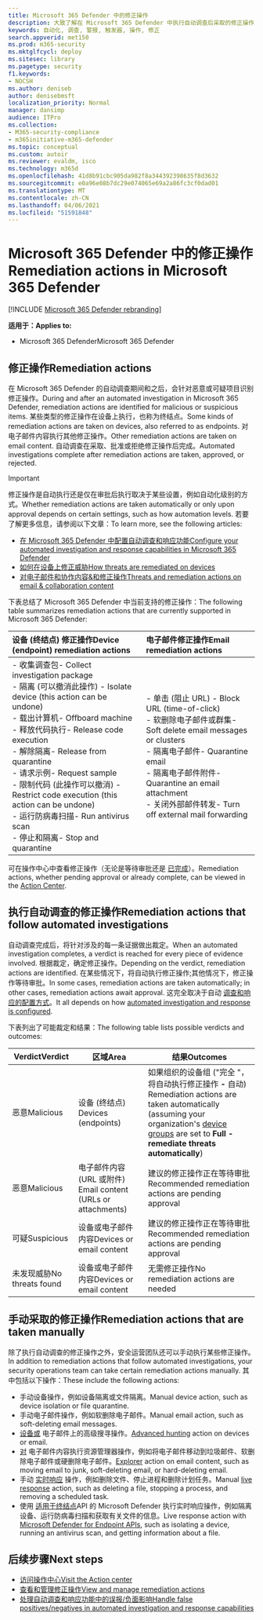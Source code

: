 ```yaml
---
title: Microsoft 365 Defender 中的修正操作
description: 大致了解在 Microsoft 365 Defender 中执行自动调查后采取的修正操作
keywords: 自动化, 调查, 警报, 触发器, 操作, 修正
search.appverid: met150
ms.prod: m365-security
ms.mktglfcycl: deploy
ms.sitesec: library
ms.pagetype: security
f1.keywords:
- NOCSH
ms.author: deniseb
author: denisebmsft
localization_priority: Normal
manager: dansimp
audience: ITPro
ms.collection:
- M365-security-compliance
- m365initiative-m365-defender
ms.topic: conceptual
ms.custom: autoir
ms.reviewer: evaldm, isco
ms.technology: m365d
ms.openlocfilehash: 41d8b91cbc905da982f8a344392398635f8d3632
ms.sourcegitcommit: e0a96e08b7dc29e074065e69a2a86fc3cf0dad01
ms.translationtype: MT
ms.contentlocale: zh-CN
ms.lasthandoff: 04/06/2021
ms.locfileid: "51591848"
---
```

# <a name="remediation-actions-in-microsoft-365-defender"></a><span data-ttu-id="72eee-104">Microsoft 365 Defender 中的修正操作</span><span class="sxs-lookup"><span data-stu-id="72eee-104">Remediation actions in Microsoft 365 Defender</span></span>

[!INCLUDE [Microsoft 365 Defender rebranding](../includes/microsoft-defender.md)]


<span data-ttu-id="72eee-105">**适用于：**</span><span class="sxs-lookup"><span data-stu-id="72eee-105">**Applies to:**</span></span>
- <span data-ttu-id="72eee-106">Microsoft 365 Defender</span><span class="sxs-lookup"><span data-stu-id="72eee-106">Microsoft 365 Defender</span></span>

## <a name="remediation-actions"></a><span data-ttu-id="72eee-107">修正操作</span><span class="sxs-lookup"><span data-stu-id="72eee-107">Remediation actions</span></span>

<span data-ttu-id="72eee-108">在 Microsoft 365 Defender 的自动调查期间和之后，会针对恶意或可疑项目识别修正操作。</span><span class="sxs-lookup"><span data-stu-id="72eee-108">During and after an automated investigation in Microsoft 365 Defender, remediation actions are identified for malicious or suspicious items.</span></span> <span data-ttu-id="72eee-109">某些类型的修正操作在设备上执行，也称为终结点。</span><span class="sxs-lookup"><span data-stu-id="72eee-109">Some kinds of remediation actions are taken on devices, also referred to as endpoints.</span></span> <span data-ttu-id="72eee-110">对电子邮件内容执行其他修正操作。</span><span class="sxs-lookup"><span data-stu-id="72eee-110">Other remediation actions are taken on email content.</span></span> <span data-ttu-id="72eee-111">自动调查在采取、批准或拒绝修正操作后完成。</span><span class="sxs-lookup"><span data-stu-id="72eee-111">Automated investigations complete after remediation actions are taken, approved, or rejected.</span></span>

> [!IMPORTANT]
> <span data-ttu-id="72eee-112">修正操作是自动执行还是仅在审批后执行取决于某些设置，例如自动化级别的方式。</span><span class="sxs-lookup"><span data-stu-id="72eee-112">Whether remediation actions are taken automatically or only upon approval depends on certain settings, such as how automation levels.</span></span> <span data-ttu-id="72eee-113">若要了解更多信息，请参阅以下文章：</span><span class="sxs-lookup"><span data-stu-id="72eee-113">To learn more, see the following articles:</span></span>
> - [<span data-ttu-id="72eee-114">在 Microsoft 365 Defender 中配置自动调查和响应功能</span><span class="sxs-lookup"><span data-stu-id="72eee-114">Configure your automated investigation and response capabilities in Microsoft 365 Defender</span></span>](m365d-configure-auto-investigation-response.md)
> - [<span data-ttu-id="72eee-115">如何在设备上修正威胁</span><span class="sxs-lookup"><span data-stu-id="72eee-115">How threats are remediated on devices</span></span>](../defender-endpoint/automated-investigations.md)
> - [<span data-ttu-id="72eee-116">对电子邮件和协作内容&和修正操作</span><span class="sxs-lookup"><span data-stu-id="72eee-116">Threats and remediation actions on email & collaboration content</span></span>](../office-365-security/air-remediation-actions.md#threats-and-remediation-actions)

<span data-ttu-id="72eee-117">下表总结了 Microsoft 365 Defender 中当前支持的修正操作：</span><span class="sxs-lookup"><span data-stu-id="72eee-117">The following table summarizes remediation actions that are currently supported in Microsoft 365 Defender:</span></span> 

|<span data-ttu-id="72eee-118">设备 (终结点) 修正操作</span><span class="sxs-lookup"><span data-stu-id="72eee-118">Device (endpoint) remediation actions</span></span>  |<span data-ttu-id="72eee-119">电子邮件修正操作</span><span class="sxs-lookup"><span data-stu-id="72eee-119">Email remediation actions</span></span>  |
|:---------|:---------|
|<span data-ttu-id="72eee-120">- 收集调查包</span><span class="sxs-lookup"><span data-stu-id="72eee-120">- Collect investigation package</span></span> <br/><span data-ttu-id="72eee-121">- 隔离 (可以撤消此操作) </span><span class="sxs-lookup"><span data-stu-id="72eee-121">- Isolate device (this action can be undone)</span></span><br/><span data-ttu-id="72eee-122">- 载出计算机</span><span class="sxs-lookup"><span data-stu-id="72eee-122">- Offboard machine</span></span> <br/><span data-ttu-id="72eee-123">- 释放代码执行</span><span class="sxs-lookup"><span data-stu-id="72eee-123">- Release code execution</span></span> <br/><span data-ttu-id="72eee-124">- 解除隔离</span><span class="sxs-lookup"><span data-stu-id="72eee-124">- Release from quarantine</span></span> <br/><span data-ttu-id="72eee-125">- 请求示例</span><span class="sxs-lookup"><span data-stu-id="72eee-125">- Request sample</span></span> <br/><span data-ttu-id="72eee-126">- 限制代码 (此操作可以撤消) </span><span class="sxs-lookup"><span data-stu-id="72eee-126">- Restrict code execution (this action can be undone)</span></span> <br/><span data-ttu-id="72eee-127">- 运行防病毒扫描</span><span class="sxs-lookup"><span data-stu-id="72eee-127">- Run antivirus scan</span></span> <br/><span data-ttu-id="72eee-128">- 停止和隔离</span><span class="sxs-lookup"><span data-stu-id="72eee-128">- Stop and quarantine</span></span>      |<span data-ttu-id="72eee-129">- 单击 (阻止 URL) </span><span class="sxs-lookup"><span data-stu-id="72eee-129">- Block URL (time-of-click)</span></span><br/><span data-ttu-id="72eee-130">- 软删除电子邮件或群集</span><span class="sxs-lookup"><span data-stu-id="72eee-130">- Soft delete email messages or clusters</span></span><br/><span data-ttu-id="72eee-131">- 隔离电子邮件</span><span class="sxs-lookup"><span data-stu-id="72eee-131">- Quarantine email</span></span><br/><span data-ttu-id="72eee-132">- 隔离电子邮件附件</span><span class="sxs-lookup"><span data-stu-id="72eee-132">- Quarantine an email attachment</span></span><br/><span data-ttu-id="72eee-133">- 关闭外部邮件转发</span><span class="sxs-lookup"><span data-stu-id="72eee-133">- Turn off external mail forwarding</span></span>          |

<span data-ttu-id="72eee-134">可在操作中心中查看修正操作（无论是等待审批还是 [已完成](m365d-action-center.md)）。</span><span class="sxs-lookup"><span data-stu-id="72eee-134">Remediation actions, whether pending approval or already complete, can be viewed in the [Action Center](m365d-action-center.md).</span></span>

## <a name="remediation-actions-that-follow-automated-investigations"></a><span data-ttu-id="72eee-135">执行自动调查的修正操作</span><span class="sxs-lookup"><span data-stu-id="72eee-135">Remediation actions that follow automated investigations</span></span>

<span data-ttu-id="72eee-136">自动调查完成后，将针对涉及的每一条证据做出裁定。</span><span class="sxs-lookup"><span data-stu-id="72eee-136">When an automated investigation completes, a verdict is reached for every piece of evidence involved.</span></span> <span data-ttu-id="72eee-137">根据裁定，确定修正操作。</span><span class="sxs-lookup"><span data-stu-id="72eee-137">Depending on the verdict, remediation actions are identified.</span></span> <span data-ttu-id="72eee-138">在某些情况下，将自动执行修正操作;其他情况下，修正操作等待审批。</span><span class="sxs-lookup"><span data-stu-id="72eee-138">In some cases, remediation actions are taken automatically; in other cases, remediation actions await approval.</span></span> <span data-ttu-id="72eee-139">这完全取决于自动 [调查和响应的配置方式](m365d-configure-auto-investigation-response.md)。</span><span class="sxs-lookup"><span data-stu-id="72eee-139">It all depends on how [automated investigation and response is configured](m365d-configure-auto-investigation-response.md).</span></span>

<span data-ttu-id="72eee-140">下表列出了可能裁定和结果：</span><span class="sxs-lookup"><span data-stu-id="72eee-140">The following table lists possible verdicts and outcomes:</span></span>

| <span data-ttu-id="72eee-141">Verdict</span><span class="sxs-lookup"><span data-stu-id="72eee-141">Verdict</span></span>    | <span data-ttu-id="72eee-142">区域</span><span class="sxs-lookup"><span data-stu-id="72eee-142">Area</span></span>    | <span data-ttu-id="72eee-143">结果</span><span class="sxs-lookup"><span data-stu-id="72eee-143">Outcomes</span></span>|
|------|------|------|
| <span data-ttu-id="72eee-144">恶意</span><span class="sxs-lookup"><span data-stu-id="72eee-144">Malicious</span></span>    | <span data-ttu-id="72eee-145">设备 (终结点) </span><span class="sxs-lookup"><span data-stu-id="72eee-145">Devices (endpoints)</span></span>    | <span data-ttu-id="72eee-146">如果组织的设备组 ("完全 "，将自动执行修正操作 [](m365d-configure-auto-investigation-response.md#review-or-change-the-automation-level-for-device-groups) **-** 自动) </span><span class="sxs-lookup"><span data-stu-id="72eee-146">Remediation actions are taken automatically (assuming your organization's [device groups](m365d-configure-auto-investigation-response.md#review-or-change-the-automation-level-for-device-groups) are set to **Full - remediate threats automatically**)</span></span>|
| <span data-ttu-id="72eee-147">恶意</span><span class="sxs-lookup"><span data-stu-id="72eee-147">Malicious</span></span>    | <span data-ttu-id="72eee-148">电子邮件内容 (URL 或附件) </span><span class="sxs-lookup"><span data-stu-id="72eee-148">Email content (URLs or attachments)</span></span> | <span data-ttu-id="72eee-149">建议的修正操作正在等待审批</span><span class="sxs-lookup"><span data-stu-id="72eee-149">Recommended remediation actions are pending approval</span></span>|
| <span data-ttu-id="72eee-150">可疑</span><span class="sxs-lookup"><span data-stu-id="72eee-150">Suspicious</span></span>    | <span data-ttu-id="72eee-151">设备或电子邮件内容</span><span class="sxs-lookup"><span data-stu-id="72eee-151">Devices or email content</span></span> | <span data-ttu-id="72eee-152">建议的修正操作正在等待审批</span><span class="sxs-lookup"><span data-stu-id="72eee-152">Recommended remediation actions are pending approval</span></span>|
| <span data-ttu-id="72eee-153">未发现威胁</span><span class="sxs-lookup"><span data-stu-id="72eee-153">No threats found</span></span>    | <span data-ttu-id="72eee-154">设备或电子邮件内容</span><span class="sxs-lookup"><span data-stu-id="72eee-154">Devices or email content</span></span>    | <span data-ttu-id="72eee-155">无需修正操作</span><span class="sxs-lookup"><span data-stu-id="72eee-155">No remediation actions are needed</span></span>|


## <a name="remediation-actions-that-are-taken-manually"></a><span data-ttu-id="72eee-156">手动采取的修正操作</span><span class="sxs-lookup"><span data-stu-id="72eee-156">Remediation actions that are taken manually</span></span>

<span data-ttu-id="72eee-157">除了执行自动调查的修正操作之外，安全运营团队还可以手动执行某些修正操作。</span><span class="sxs-lookup"><span data-stu-id="72eee-157">In addition to remediation actions that follow automated investigations, your security operations team can take certain remediation actions manually.</span></span> <span data-ttu-id="72eee-158">其中包括以下操作：</span><span class="sxs-lookup"><span data-stu-id="72eee-158">These include the following actions:</span></span>

- <span data-ttu-id="72eee-159">手动设备操作，例如设备隔离或文件隔离。</span><span class="sxs-lookup"><span data-stu-id="72eee-159">Manual device action, such as device isolation or file quarantine.</span></span>
- <span data-ttu-id="72eee-160">手动电子邮件操作，例如软删除电子邮件。</span><span class="sxs-lookup"><span data-stu-id="72eee-160">Manual email action, such as soft-deleting email messages.</span></span> 
- <span data-ttu-id="72eee-161">[设备或](../defender-endpoint/advanced-hunting-overview.md) 电子邮件上的高级搜寻操作。</span><span class="sxs-lookup"><span data-stu-id="72eee-161">[Advanced hunting](../defender-endpoint/advanced-hunting-overview.md) action on devices or email.</span></span>
- <span data-ttu-id="72eee-162">[对](../office-365-security/threat-explorer.md) 电子邮件内容执行资源管理器操作，例如将电子邮件移动到垃圾邮件、软删除电子邮件或硬删除电子邮件。</span><span class="sxs-lookup"><span data-stu-id="72eee-162">[Explorer](../office-365-security/threat-explorer.md) action on email content, such as moving email to junk, soft-deleting email, or hard-deleting email.</span></span>
- <span data-ttu-id="72eee-163">手动 [实时响应](https://docs.microsoft.com/windows/security/threat-protection/microsoft-defender-atp/live-response) 操作，例如删除文件、停止进程和删除计划任务。</span><span class="sxs-lookup"><span data-stu-id="72eee-163">Manual [live response](https://docs.microsoft.com/windows/security/threat-protection/microsoft-defender-atp/live-response) action, such as deleting a file, stopping a process, and removing a scheduled task.</span></span>
- <span data-ttu-id="72eee-164">使用 [适用于终结点](../defender-endpoint/management-apis.md#microsoft-defender-for-endpoint-apis)API 的 Microsoft Defender 执行实时响应操作，例如隔离设备、运行防病毒扫描和获取有关文件的信息。</span><span class="sxs-lookup"><span data-stu-id="72eee-164">Live response action with [Microsoft Defender for Endpoint APIs](../defender-endpoint/management-apis.md#microsoft-defender-for-endpoint-apis), such as isolating a device, running an antivirus scan, and getting information about a file.</span></span> 

## <a name="next-steps"></a><span data-ttu-id="72eee-165">后续步骤</span><span class="sxs-lookup"><span data-stu-id="72eee-165">Next steps</span></span>

- [<span data-ttu-id="72eee-166">访问操作中心</span><span class="sxs-lookup"><span data-stu-id="72eee-166">Visit the Action center</span></span>](m365d-action-center.md)
- [<span data-ttu-id="72eee-167">查看和管理修正操作</span><span class="sxs-lookup"><span data-stu-id="72eee-167">View and manage remediation actions</span></span>]( m365d-autoir-actions.md)
- [<span data-ttu-id="72eee-168">处理自动调查和响应功能中的误报/负面影响</span><span class="sxs-lookup"><span data-stu-id="72eee-168">Handle false positives/negatives in automated investigation and response capabilities</span></span>](m365d-autoir-report-false-positives-negatives.md)
